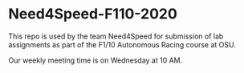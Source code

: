 # Need4Speed-F110-2020

This repo is used by the team Need4Speed for submission of lab assignments as part of the F1/10 Autonomous Racing course at OSU.

Our weekly meeting time is on Wednesday at 10 AM.
